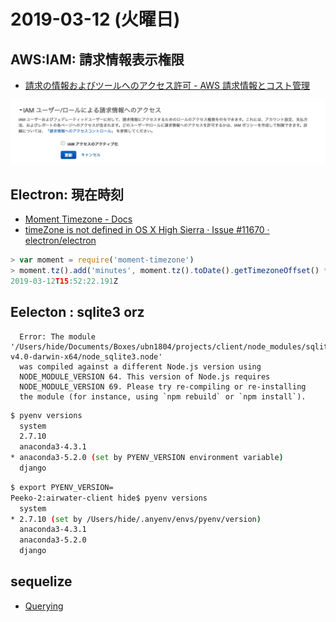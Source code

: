 # 2019-03-12 (火曜日)

## AWS:IAM:  請求情報表示権限

- [請求の情報およびツールへのアクセス許可 - AWS 請求情報とコスト管理](https://docs.aws.amazon.com/ja_jp/awsaccountbilling/latest/aboutv2/grantaccess.html)

![](images/aws.billing.png)

## Electron: 現在時刻

- [Moment Timezone - Docs](https://momentjs.com/timezone/docs/)
- [timeZone is not defined in OS X High Sierra · Issue #11670 · electron/electron](https://github.com/electron/electron/issues/11670)

~~~js
> var moment = require('moment-timezone')
> moment.tz().add('minutes', moment.tz().toDate().getTimezoneOffset() * -1).toDate()
2019-03-12T15:52:22.191Z
~~~

## Eelecton : sqlite3 orz

~~~
  Error: The module '/Users/hide/Documents/Boxes/ubn1804/projects/client/node_modules/sqlite3/lib/binding/electron-v4.0-darwin-x64/node_sqlite3.node'
  was compiled against a different Node.js version using
  NODE_MODULE_VERSION 64. This version of Node.js requires
  NODE_MODULE_VERSION 69. Please try re-compiling or re-installing
  the module (for instance, using `npm rebuild` or `npm install`).
~~~

~~~bash
$ pyenv versions
  system
  2.7.10
  anaconda3-4.3.1
* anaconda3-5.2.0 (set by PYENV_VERSION environment variable)
  django
~~~

~~~bash
$ export PYENV_VERSION=
Peeko-2:airwater-client hide$ pyenv versions
  system
* 2.7.10 (set by /Users/hide/.anyenv/envs/pyenv/version)
  anaconda3-4.3.1
  anaconda3-5.2.0
  django
~~~

## sequelize

- [Querying](http://docs.sequelizejs.com/manual/tutorial/querying.html#operators)
